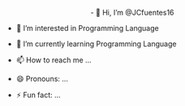 <p align="center">
- 👋 Hi, I’m @JCfuentes16
  
- 👀 I’m interested in Programming Language
  
- 🌱 I’m currently learning Programming Language
  
- 📫 How to reach me ...
  
- 😄 Pronouns: ...
  
- ⚡ Fun fact: ...
  
</p>
<!---
JCfuentes16/JCfuentes16 is a ✨ special ✨ repository because its `README.md` (this file) appears on your GitHub profile.
You can click the Preview link to take a look at your changes.
--->
